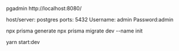 pgadmin http://localhost:8080/ 
 
host/server: postgres
ports: 5432
Username: admin
Password:admin  

npx prisma generate
npx prisma migrate dev --name init

yarn start:dev